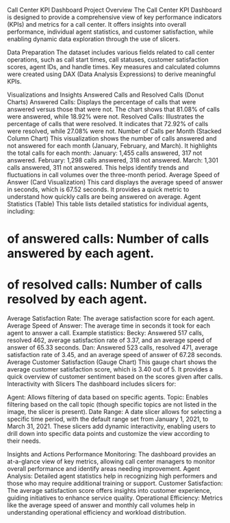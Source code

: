Call Center KPI Dashboard
Project Overview
The Call Center KPI Dashboard is designed to provide a comprehensive view of key performance indicators (KPIs) and metrics for a call center. It offers insights into overall performance, individual agent statistics, and customer satisfaction, while enabling dynamic data exploration through the use of slicers.

Data Preparation
The dataset includes various fields related to call center operations, such as call start times, call statuses, customer satisfaction scores, agent IDs, and handle times. Key measures and calculated columns were created using DAX (Data Analysis Expressions) to derive meaningful KPIs.

Visualizations and Insights
Answered Calls and Resolved Calls (Donut Charts)
Answered Calls: Displays the percentage of calls that were answered versus those that were not. The chart shows that 81.08% of calls were answered, while 18.92% were not.
Resolved Calls: Illustrates the percentage of calls that were resolved. It indicates that 72.92% of calls were resolved, while 27.08% were not.
Number of Calls per Month (Stacked Column Chart)
This visualization shows the number of calls answered and not answered for each month (January, February, and March). It highlights the total calls for each month:
January: 1,455 calls answered, 317 not answered.
February: 1,298 calls answered, 318 not answered.
March: 1,301 calls answered, 311 not answered.
This helps identify trends and fluctuations in call volumes over the three-month period.
Average Speed of Answer (Card Visualization)
This card displays the average speed of answer in seconds, which is 67.52 seconds. It provides a quick metric to understand how quickly calls are being answered on average.
Agent Statistics (Table)
This table lists detailed statistics for individual agents, including:
# of answered calls: Number of calls answered by each agent.
# of resolved calls: Number of calls resolved by each agent.
Average Satisfaction Rate: The average satisfaction score for each agent.
Average Speed of Answer: The average time in seconds it took for each agent to answer a call.
Example statistics:
Becky: Answered 517 calls, resolved 462, average satisfaction rate of 3.37, and an average speed of answer of 65.33 seconds.
Dan: Answered 523 calls, resolved 471, average satisfaction rate of 3.45, and an average speed of answer of 67.28 seconds.
Average Customer Satisfaction (Gauge Chart)
This gauge chart shows the average customer satisfaction score, which is 3.40 out of 5. It provides a quick overview of customer sentiment based on the scores given after calls.
Interactivity with Slicers
The dashboard includes slicers for:

Agent: Allows filtering of data based on specific agents.
Topic: Enables filtering based on the call topic (though specific topics are not listed in the image, the slicer is present).
Date Range: A date slicer allows for selecting a specific time period, with the default range set from January 1, 2021, to March 31, 2021.
These slicers add dynamic interactivity, enabling users to drill down into specific data points and customize the view according to their needs.

Insights and Actions
Performance Monitoring: The dashboard provides an at-a-glance view of key metrics, allowing call center managers to monitor overall performance and identify areas needing improvement.
Agent Analysis: Detailed agent statistics help in recognizing high performers and those who may require additional training or support.
Customer Satisfaction: The average satisfaction score offers insights into customer experience, guiding initiatives to enhance service quality.
Operational Efficiency: Metrics like the average speed of answer and monthly call volumes help in understanding operational efficiency and workload distribution.
